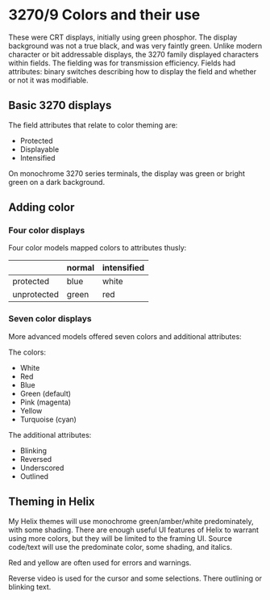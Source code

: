 # 3270/9 Colors and their use

These were CRT displays, initially using green phosphor. The display background was not a true black, and was very faintly green. Unlike modern character or bit addressable displays, the 3270 family displayed characters within fields. The fielding was for transmission efficiency. Fields had attributes: binary switches describing how to display the field and whether or not it was modifiable.

## Basic 3270 displays

The field attributes that relate to color theming are:

- Protected
- Displayable
- Intensified

On monochrome 3270 series terminals, the display was green or bright green on a dark background.

## Adding color

### Four color displays

Four color models mapped colors to attributes thusly:

|             | normal | intensified |
| ----------- | ------ | ----------- |
| protected   | blue   | white       |
| unprotected | green  | red         |

### Seven color displays

More advanced models offered seven colors and additional attributes:

The colors:

- White
- Red
- Blue
- Green (default)
- Pink (magenta)
- Yellow
- Turquoise (cyan)

The additional attributes:

- Blinking
- Reversed
- Underscored
- Outlined

## Theming in Helix

My Helix themes will use monochrome green/amber/white predominately, with some shading. There are enough useful UI features of Helix to warrant using more colors, but they will be limited to the framing UI. Source code/text will use the predominate color, some shading, and italics.

Red and yellow are often used for errors and warnings.

Reverse video is used for the cursor and some selections. There outlining or blinking text.

